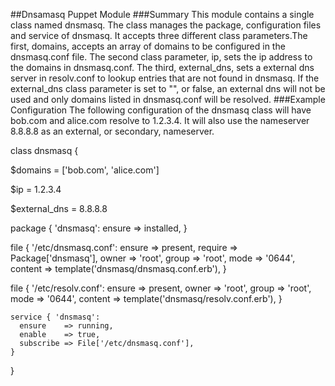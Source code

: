 ##Dnsamasq Puppet Module
###Summary
This module contains a single class named dnsmasq. The class manages the package, configuration files and service of dnsmasq. It accepts three different class parameters.The first, domains, accepts an array of domains to be configured in the dnsmasq.conf file. The second class parameter, ip, sets the ip address to the domains in dnsmasq.conf. The third, external_dns, sets a external dns server in resolv.conf to lookup entries that are not found in dnsmasq. If the external_dns class parameter is set to "", or false, an external dns will not be used and only domains listed in dnsmasq.conf will be resolved.
###Example Configuration
The following configuration of the dnsmasq class will have bob.com and alice.com resolve to 1.2.3.4. It will also use the nameserver 8.8.8.8 as an external, or secondary, nameserver.

class dnsmasq {

  $domains = ['bob.com',
            'alice.com']

  $ip      =  1.2.3.4

  $external_dns = 8.8.8.8

  package { 'dnsmasq':
    ensure => installed,
  }

  file { '/etc/dnsmasq.conf':
    ensure  => present,
    require => Package['dnsmasq'],
    owner   => 'root',
    group   => 'root',
    mode    => '0644',
    content => template('dnsmasq/dnsmasq.conf.erb'),
  }

  file { '/etc/resolv.conf':
    ensure  => present,
    owner   => 'root',
    group   => 'root',
    mode    => '0644',
    content => template('dnsmasq/resolv.conf.erb'),
  }

    service { 'dnsmasq':
      ensure    => running,
      enable    => true,
      subscribe => File['/etc/dnsmasq.conf'],
    }

}